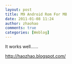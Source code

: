 ```yaml
---
layout: post
title: M9 Android Rom For M8
date: 2011-01-08 11:24
author: zhaohao
comments: true
categories: [Weblog]
---
```

It works well……<div>http://haozhao.blogspot.com/</div>
